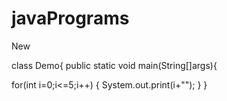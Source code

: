 # javaPrograms
New

class Demo{
public static void main(String[]args){



for(int i=0;i<=5;i++)
{
System.out.print(i+"");
}
}
